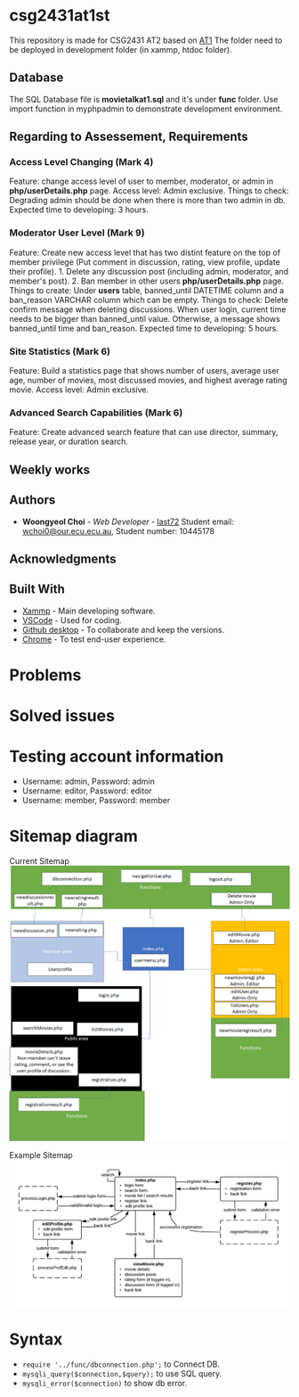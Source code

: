 # csg2431at1st
This repository is made for CSG2431 AT2 based on [AT1](https://github.com/last72/csg2431at1st/releases/tag/v1.0)
The folder need to be deployed in development folder (in xammp, htdoc folder).

## Database
The SQL Database file is **movietalkat1.sql** and it's under **func** folder.
Use import function in myphpadmin to demonstrate development environment.

## Regarding to Assessement, Requirements

### Access Level Changing (Mark 4)
Feature: change access level of user to member, moderator, or admin in **php/userDetails.php** page.
Access level: Admin exclusive.
Things to check: Degrading admin should be done when there is more than two admin in db.
Expected time to developing: 3 hours.

### Moderator User Level (Mark 9)
Feature: Create new access level that has two distint feature on the top of member privilege (Put comment in discussion, rating, view profile, update their profile). 1. Delete any discussion post (including admin, moderator, and member's post). 2. Ban member in other users **php/userDetails.php** page.
Things to create: Under **users** table, banned_until DATETIME column and a ban_reason VARCHAR column which can be empty.
Things to check: Delete confirm message when deleting discussions. When user login, current time needs to be bigger than banned_until value. Otherwise, a message shows banned_until time and ban_reason.
Expected time to developing: 5 hours.

### Site Statistics (Mark 6)
Feature: Build a statistics page that shows number of users, average user age, number of movies, most discussed movies, and highest average rating movie.
Access level: Admin exclusive.


### Advanced Search Capabilities (Mark 6)
Feature: Create advanced search feature that can use director, summary, release year, or duration search.



## Weekly works


## Authors

* **Woongyeol Choi** - *Web Developer* - [last72](https://github.com/last72/)
Student email: wchoi0@our.ecu.ecu.au, Student number: 10445178

## Acknowledgments

## Built With

* [Xammp](https://www.apachefriends.org/index.html) - Main developing software.
* [VSCode](https://code.visualstudio.com/) - Used for coding.
* [Github desktop](https://desktop.github.com/) - To collaborate and keep the versions.
* [Chrome](https://www.google.com/chrome/) - To test end-user experience.

# Problems

# Solved issues

# Testing account information
* Username: admin, Password: admin
* Username: editor, Password: editor
* Username: member, Password: member
 
# Sitemap diagram
Current Sitemap
![Sitemap](/img/diagram.png?raw=true "Sitemap")

Example Sitemap
![Sitemap](/img/sitemapexample.png?raw=true "exampleSitemap")

# Syntax
* ```require '../func/dbconnection.php';``` to Connect DB.
* ```mysqli_query($connection,$query);``` to use SQL query.
* ```mysqli_error($connection)``` to show db error.